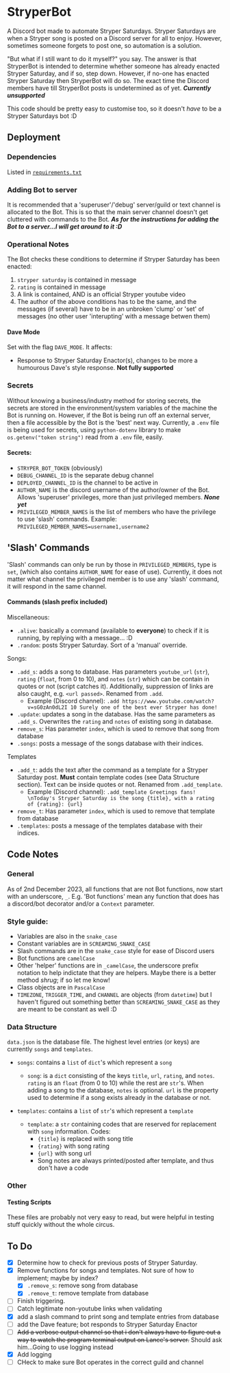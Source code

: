 # StryperBot
A Discord bot made to automate Stryper Saturdays. Stryper Saturdays are when a Stryper song is posted on a Discord server for all to enjoy. However, sometimes someone forgets to post one, so automation is a solution.

"But what if I still want to do it myself?" you say. The answer is that StryperBot is intended to determine whether someone has already enacted Stryper Saturday, and if so, step down. However, if no-one has enacted Stryper Saturday then StryperBot will do so. The exact time the Discord members have till StryperBot posts is undetermined as of yet. ***Currently unsupported***

This code should be pretty easy to customise too, so it doesn't *have* to be a Stryper Saturdays bot :D



## Deployment
### Dependencies
Listed in [`requirements.txt`](requirements.txt)


### Adding Bot to server
It is recommended that a 'superuser'/'debug' server/guild or text channel is allocated to the Bot. This is so that the main server channel doesn't get cluttered with commands to the Bot.
***As for the instructions for adding the Bot to a server...I will get around to it :D***


### Operational Notes
The Bot checks these conditions to determine if Stryper Saturday has been enacted:
1. `stryper saturday` is contained in message
2. `rating` is contained in message
3. A link is contained, AND is an official Stryper youtube video 
4. The author of the above conditions has to be the same, and the messages (if several) have to be in an unbroken 'clump' or 'set' of messages (no other user 'interupting' with a message betwen them)

#### Dave Mode
Set with the flag `DAVE_MODE`. It affects:
- Response to Stryper Saturday Enactor(s), changes to be more a humourous Dave's style response. **Not fully supported**


### Secrets
Without knowing a business/industry method for storing secrets, the secrets are stored in the environment/system variables of the machine the Bot is running on. However, if the Bot is being run off an external server, then a file accessible by the Bot is the 'best' next way. Currently, a `.env` file is being used for secrets, using `python-dotenv` library to make `os.getenv("token string")` read from a `.env` file, easily.

#### Secrets:
- `STRYPER_BOT_TOKEN` (obviously)
- `DEBUG_CHANNEL_ID` is the separate debug channel
- `DEPLOYED_CHANNEL_ID` is the channel to be active in
- `AUTHOR_NAME` is the discord username of the author/owner of the Bot. Allows 'superuser' privileges, more than just privileged members. ***None yet***
- `PRIVILEGED_MEMBER_NAMES` is the list of members who have the privilege to use 'slash' commands. Example: `PRIVILEGED_MEMBER_NAMES=username1,username2`



## 'Slash' Commands
'Slash' commands can only be run by those in `PRIVILEGED_MEMBERS`, type is `set`, (which also contains `AUTHOR_NAME` for ease of use). Currently, it does not matter what channel the privileged member is to use any 'slash' command, it will respond in the same channel.

#### Commands (slash prefix included)
Miscellaneous:
- `.alive`: basically a command (available to **everyone**) to check if it is running, by replying with a message... :D
- `.random`: posts Stryper Saturday. Sort of a 'manual' override.

Songs:
- `.add_s`: adds a song to database. Has parameters `youtube_url` (`str`), `rating` (`float`, from 0 to 10), and `notes` (`str`) which can be contain in quotes or not (script catches it). 
Additionally, suppression of links are also caught, e.g. `<url passed>`. Renamed from `.add`.
    - Example (Discord channel): `.add https://www.youtube.com/watch?v=sG0zAn0dL2I 10 Surely one of the best ever Stryper has done!`
- `.update`: updates a song in the database. Has the same parameters as `.add_s`. Overwrites the `rating` and `notes` of existing song in database.
- `remove_s`: Has parameter `index`, which is used to remove that song from database
- `.songs`: posts a message of the songs database with their indices.

Templates
- `.add_t`: adds the text after the command as a template for a Stryper Saturday post. **Must** contain template codes (see Data Structure section). Text can be inside quotes or not. Renamed from `.add_template`.
    - Example (Discord channel): `.add_template Greetings fans! \nToday's Stryper Saturday is the song {title}, with a rating of {rating}: {url}`
- `remove_t`: Has parameter `index`, which is used to remove that template from database
- `.templates`: posts a message of the templates database with their indices.




## Code Notes
### General
As of 2nd December 2023, all functions that are not Bot functions, now start with an underscore, `_`. E.g. 'Bot functions' mean any function that does has a discord/bot decorator and/or a `Context` parameter.

### Style guide:
- Variables are also in the `snake_case`
- Constant variables are in `SCREAMING_SNAKE_CASE`
- Slash commands are in the `snake_case` style for ease of Discord users
- Bot functions are `camelCase`
- Other 'helper' functions are in `_camelCase`, the underscore prefix notation to help indictate that they are helpers. Maybe there is a better method *shrug*; if so let me know!
- Class objects are in `PascalCase`
- `TIMEZONE`, `TRIGGER_TIME`, and `CHANNEL` are objects (from `datetime`) but I haven't figured out something better than `SCREAMING_SNAKE_CASE` as they are meant to be constant as well :D


### Data Structure
`data.json` is the database file. The highest level entries (or keys) are currently `songs` and `templates`.
- `songs`: contains a `list` of `dict`'s which represent a `song`
    - `song`: is a `dict` consisting of the keys `title`, `url`, `rating`, and `notes`. `rating` is an `float` (from 0 to 10) while the rest are `str`'s. When adding a song to the database, `notes` is optional. `url` is the property used to determine if a song exists already in the database or not.

- `templates`: contains a `list` of `str`'s which represent a `template`
    - `template`: a `str` containing codes that are reserved for replacement with `song` information. Codes:
        - `{title}` is replaced with song title
        - `{rating}` with song rating
        - `{url}` with song url
        - Song notes are always printed/posted after template, and thus don't have a code


### Other
#### Testing Scripts
These files are probably not very easy to read, but were helpful in testing stuff quickly without the whole circus.

    

## To Do
- [x] Determine how to check for previous posts of Stryper Saturday.
- [x] Remove functions for songs and templates. Not sure of how to implement; maybe by index?
    - [x] `.remove_s`: remove song from database
    - [x] `.remove_t`: remove template from database
- [ ] Finish triggering.
- [ ] Catch legitimate non-youtube links when validating
- [x] add a slash command to print song and template entries from database
- [ ] add the Dave feature; bot responds to Stryper Saturday Enactor
- [ ] ~~Add a verbose output channel so that i don't always have to figure out a way to watch the program terminal output on Lance's server.~~ Should ask him...Going to use logging instead
- [x] Add logging
- [ ] CHeck to make sure Bot operates in the correct guild and channel
